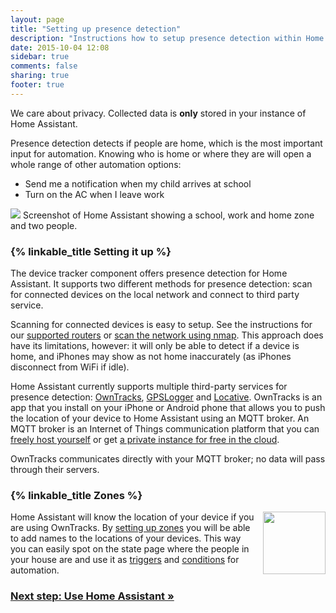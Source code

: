 ```yaml
---
layout: page
title: "Setting up presence detection"
description: "Instructions how to setup presence detection within Home Assistant."
date: 2015-10-04 12:08
sidebar: true
comments: false
sharing: true
footer: true
---
```


<p class='note'>
We care about privacy. Collected data is <b>only</b> stored in your instance of Home Assistant.
</p>

Presence detection detects if people are home, which is the most important input for automation. Knowing who is home or where they are will open a whole range of other automation options:

 - Send me a notification when my child arrives at school
 - Turn on the AC when I leave work

<p class='img'>
<img src='/images/screenshots/map.png' />
Screenshot of Home Assistant showing a school, work and home zone and two people.
</p>

### {% linkable_title Setting it up %}

The device tracker component offers presence detection for Home Assistant. It supports two different methods for presence detection: scan for connected devices on the local network and connect to third party service.

Scanning for connected devices is easy to setup. See the instructions for our [supported routers][routers] or [scan the network using nmap][nmap]. This approach does have its limitations, however: it will only be able to detect if a device is home, and iPhones may show as not home inaccurately (as iPhones disconnect from WiFi if idle).

Home Assistant currently supports multiple third-party services for presence detection: [OwnTracks][ha-owntracks], [GPSLogger][ha-gpslogger] and [Locative][ha-locative]. OwnTracks is an app that you install on your iPhone or Android phone that allows you to push the location of your device to Home Assistant using an MQTT broker. An MQTT broker is an Internet of Things communication platform that you can [freely host yourself][mqtt-self] or get [a private instance for free in the cloud](/components/mqtt/#run-your-own).

<p class='note'>
OwnTracks communicates directly with your MQTT broker; no data will pass through their servers.
</p>

### {% linkable_title Zones %}

<img src='/images/screenshots/badges-zone.png' style='float: right; margin-left: 8px; height: 100px;'>

Home Assistant will know the location of your device if you are using OwnTracks. By [setting up zones][zone] you will be able to add names to the locations of your devices. This way you can easily spot on the state page where the people in your house are and use it as [triggers][trigger] and [conditions][condition] for automation.

[routers]: /components/#presence-detection
[nmap]: /components/device_tracker.nmap_tracker/
[ha-owntracks]: /components/device_tracker.owntracks/
[ha-locative]: /components/device_tracker.locative/
[ha-gpslogger]: /components/device_tracker.gpslogger/
[mqtt-self]: /components/mqtt/#run-your-own
[mqtt-cloud]: /components/mqtt/#cloudmqtt
[zone]: /components/zone/
[trigger]: /getting-started/automation-trigger/#zone-trigger
[condition]: /getting-started/automation-condition/#zone-condition

### [Next step: Use Home Assistant &raquo;](/getting-started/use/)

